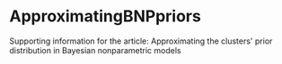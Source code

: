 # ApproximatingBNPpriors
Supporting information for the article: Approximating the clusters' prior distribution in Bayesian nonparametric models
